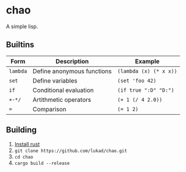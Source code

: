 # chao

A simple lisp.

## Builtins

| Form     | Description                | Example               |
|----------|----------------------------|-----------------------|
| `lambda` | Define anonymous functions | `(lambda (x) (* x x))`|
| `set`    | Define variables           | `(set 'foo 42)`       |
| `if`     | Conditional evaluation     | `(if true ":D" "D:")` |
| `+-*/`   | Artithmetic operators      | `(+ 1 (/ 4 2.0))`     |
| `=`      | Comparison                 | `(= 1 2)`             |

## Building

1. [Install rust](https://www.rust-lang.org/en-US/install.html)
2. `git clone https://github.com/lukad/chao.git`
3. `cd chao`
4. `cargo build --release`
